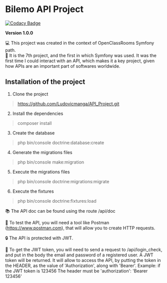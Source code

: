 # Bilemo API Project

[![Codacy Badge](https://api.codacy.com/project/badge/Grade/fbde11d1f28c45f5b4e6b2c6529c3dbb)](https://app.codacy.com/gh/Ludovicmanga/API_Project?utm_source=github.com&utm_medium=referral&utm_content=Ludovicmanga/API_Project&utm_campaign=Badge_Grade_Settings)

**Version 1.0.0** 

:computer: This project was created in the context of OpenClassRooms Symfony path. </br>
:briefcase: It is the 7th project, and the first in which Symfony was used. 
It was the first time I could interact with an API, which makes it a key project, given how APIs are an important part of softwares worldwide.

## Installation of the project

1.  Clone the project
>https://github.com/Ludovicmanga/API_Project.git

2.  Install the dependencies
>composer install

3.  Create the database
>php bin/console doctrine:database:create

4.  Generate the migrations files 
>php bin/console make:migration

5.  Execute the migrations files
>php bin/console doctrine:migrations:migrate

6.  Execute the fixtures
>php bin/console doctrine:fixtures:load

:books: The API doc can be found using the route /api/doc

:eyes: To test the API, you will need a tool like Postman (https://www.postman.com), that will allow you to create HTTP requests.

:lock: The API is protected with JWT.

:key: To get the JWT token, you will need to send a request to /api/login_check, and put in the body the email and password of a registered user. A JWT token will be returned. It will allow to access the API, by putting the token in the HEADER, as the value of 'Authorization', along with 'Bearer'.
Example: if the JWT token is 123456 The header must be 'authorization': 'Bearer 123456'